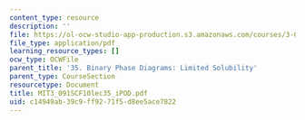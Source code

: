 ```yaml
---
content_type: resource
description: ''
file: https://ol-ocw-studio-app-production.s3.amazonaws.com/courses/3-091sc-introduction-to-solid-state-chemistry-fall-2010/c14949ab39c9ff9271f5d8ee5ace7822_MIT3_091SCF10lec35_iPOD.pdf
file_type: application/pdf
learning_resource_types: []
ocw_type: OCWFile
parent_title: '35. Binary Phase Diagrams: Limited Solubility'
parent_type: CourseSection
resourcetype: Document
title: MIT3_091SCF10lec35_iPOD.pdf
uid: c14949ab-39c9-ff92-71f5-d8ee5ace7822
---
```

